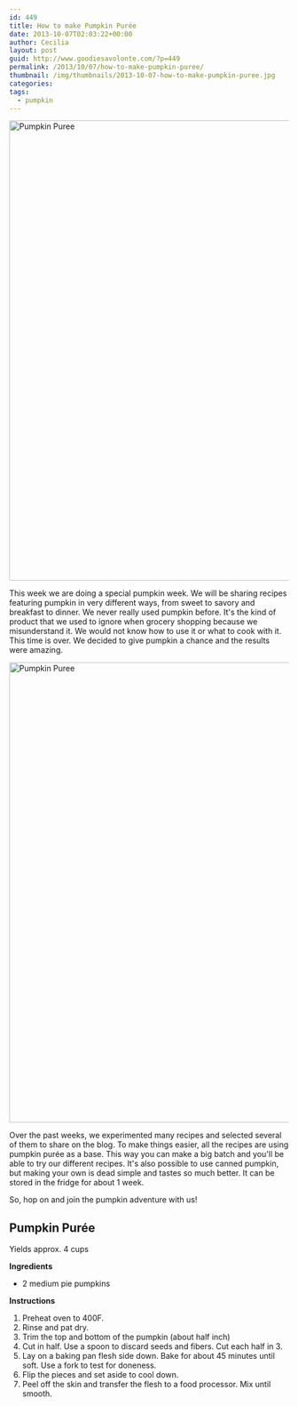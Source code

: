 ```yaml
---
id: 449
title: How to make Pumpkin Purée
date: 2013-10-07T02:03:22+00:00
author: Cecilia
layout: post
guid: http://www.goodiesavolonte.com/?p=449
permalink: /2013/10/07/how-to-make-pumpkin-puree/
thumbnail: /img/thumbnails/2013-10-07-how-to-make-pumpkin-puree.jpg
categories:
tags:
  - pumpkin
---
```

<input class="jpibfi" type="hidden" />

[<img class="alignnone size-full wp-image-452" alt="Pumpkin Puree" src="http://www.goodiesavolonte.com/wp-content/uploads/2013/10/IMG_5837.jpg" width="552" height="828" />](http://www.goodiesavolonte.com/wp-content/uploads/2013/10/IMG_5837.jpg)

This week we are doing a special pumpkin week. We will be sharing recipes featuring pumpkin in very different ways, from sweet to savory and breakfast to dinner. We never really used pumpkin before. It's the kind of product that we used to ignore when grocery shopping because we misunderstand it. We would not know how to use it or what to cook with it. This time is over. We decided to give pumpkin a chance and the results were amazing.

[<img class="alignnone size-full wp-image-453" alt="Pumpkin Puree" src="http://www.goodiesavolonte.com/wp-content/uploads/2013/10/IMG_5798.jpg" width="552" height="828" />](http://www.goodiesavolonte.com/wp-content/uploads/2013/10/IMG_5798.jpg)

Over the past weeks, we experimented many recipes and selected several of them to share on the blog. To make things easier, all the recipes are using pumpkin purée as a base. This way you can make a big batch and you'll be able to try our different recipes. It's also possible to use canned pumpkin, but making your own is dead simple and tastes so much better. It can be stored in the fridge for about 1 week.

So, hop on and join the pumpkin adventure with us!

<!--more-->

<div class="recipe-box">
  <h2 class="recipe-title">
    Pumpkin Purée
  </h2>
  
  <p>
    Yields approx. 4 cups
  </p>
  
  <p>
    <strong>Ingredients</strong>
  </p>
  
  <ul>
    <li>
      2 medium pie pumpkins
    </li>
  </ul>
  
  <p>
    <strong>Instructions</strong>
  </p>
  
  <ol>
    <li>
      Preheat oven to 400F.
    </li>
    <li>
      Rinse and pat dry.
    </li>
    <li>
      Trim the top and bottom of the pumpkin (about half inch)
    </li>
    <li>
      Cut in half. Use a spoon to discard seeds and fibers. Cut each half in 3.
    </li>
    <li>
      Lay on a baking pan flesh side down. Bake for about 45 minutes until soft. Use a fork to test for doneness.
    </li>
    <li>
      Flip the pieces and set aside to cool down.
    </li>
    <li>
      Peel off the skin and transfer the flesh to a food processor. Mix until smooth.
    </li>
  </ol>
</div>